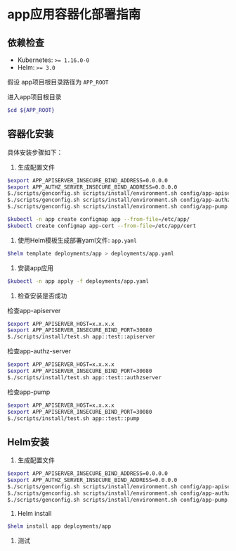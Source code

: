 # app应用容器化部署指南

## 依赖检查

- Kubernetes: `>= 1.16.0-0`
- Helm: `>= 3.0`

假设 app项目根目录路径为 `APP_ROOT`

进入app项目根目录

```bash
$cd ${APP_ROOT}
```

## 容器化安装

具体安装步骤如下：

1) 生成配置文件

```bash
$export APP_APISERVER_INSECURE_BIND_ADDRESS=0.0.0.0
$export APP_AUTHZ_SERVER_INSECURE_BIND_ADDRESS=0.0.0.0
$./scripts/genconfig.sh scripts/install/environment.sh config/app-apiserver.yaml > deployments/app/config/app-apiserver.yaml
$./scripts/genconfig.sh scripts/install/environment.sh config/app-authz-server.yaml > deployments/app/config/app-authz-server.yaml
$./scripts/genconfig.sh scripts/install/environment.sh config/app-pump.yaml > deployments/app/config/app-pump.yaml
```

```bash
$kubectl -n app create configmap app --from-file=/etc/app/
$kubectl create configmap app-cert --from-file=/etc/app/cert
```

1) 使用Helm模板生成部署yaml文件: `app.yaml`

```bash
$helm template deployments/app > deployments/app.yaml
```

1) 安装app应用

```bash
$kubectl -n app apply -f deployments/app.yaml
```

1) 检查安装是否成功

检查app-apiserver

```bash
$export APP_APISERVER_HOST=x.x.x.x
$export APP_APISERVER_INSECURE_BIND_PORT=30080
$./scripts/install/test.sh app::test::apiserver
```

检查app-authz-server

```bash
$export APP_APISERVER_HOST=x.x.x.x
$export APP_APISERVER_INSECURE_BIND_PORT=30080
$./scripts/install/test.sh app::test::authzserver
```

检查app-pump

```bash
$export APP_APISERVER_HOST=x.x.x.x
$export APP_APISERVER_INSECURE_BIND_PORT=30080
$./scripts/install/test.sh app::test::pump
```

## Helm安装

1) 生成配置文件

```bash
$export APP_APISERVER_INSECURE_BIND_ADDRESS=0.0.0.0
$export APP_AUTHZ_SERVER_INSECURE_BIND_ADDRESS=0.0.0.0
$./scripts/genconfig.sh scripts/install/environment.sh config/app-apiserver.yaml > deployments/app/config/app-apiserver.yaml
$./scripts/genconfig.sh scripts/install/environment.sh config/app-authz-server.yaml > deployments/app/config/app-authz-server.yaml
$./scripts/genconfig.sh scripts/install/environment.sh config/app-pump.yaml > deployments/app/config/app-pump.yaml
```

1) Helm install

```bash
$helm install app deployments/app
```

1) 测试
